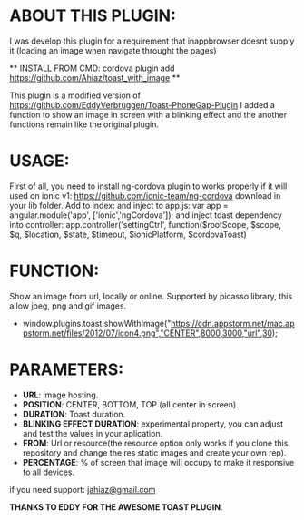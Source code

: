 # ABOUT THIS PLUGIN:

I was develop this plugin for a requirement that inappbrowser doesnt supply it (loading an image when navigate throught the pages)

** INSTALL FROM CMD: cordova plugin add https://github.com/Ahiaz/toast_with_image **

This plugin is a modified version of https://github.com/EddyVerbruggen/Toast-PhoneGap-Plugin
I added a function to show an image in screen with a blinking effect and the another functions remain like the original plugin.

# USAGE:

First of all, you need to install ng-cordova plugin to works properly if it will used on ionic v1:
https://github.com/ionic-team/ng-cordova download in your lib folder. Add to index: <script src="js/ng-cordova-master/dist/ng-cordova.js"></script> and inject to app.js: var app = angular.module('app', ['ionic','ngCordova']); and inject toast dependency into controller: app.controller('settingCtrl', function($rootScope, $scope, $q, $location, $state, $timeout, $ionicPlatform, $cordovaToast)

# FUNCTION:
Show an image from url, locally or online. Supported by picasso library, this allow jpeg, png and gif images.

* window.plugins.toast.showWithImage("https://cdn.appstorm.net/mac.appstorm.net/files/2012/07/icon4.png","CENTER",8000,3000,"url",30);

# PARAMETERS:

* **URL**: image hosting.
* **POSITION**: CENTER, BOTTOM, TOP (all center in screen).
* **DURATION**: Toast duration.
* **BLINKING EFFECT DURATION**: experimental property, you can adjust and test the values in your aplication.
* **FROM**: Url or resource(the resource option only works if you clone this repository and change the res static images and create your own rep).
* **PERCENTAGE**: % of screen that image will occupy to make it responsive to all devices.

if you need support: jahiaz@gmail.com

**THANKS TO EDDY FOR THE AWESOME TOAST PLUGIN**.






